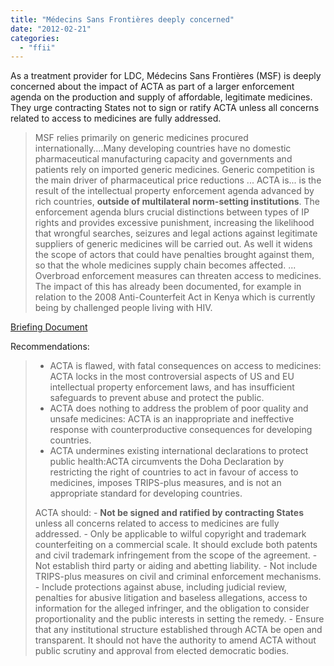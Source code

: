 ```yaml
---
title: "Médecins Sans Frontières deeply concerned"
date: "2012-02-21"
categories: 
  - "ffii"
---
```


As a treatment provider for LDC, Médecins Sans Frontières (MSF) is deeply concerned about the impact of ACTA as part of a larger enforcement agenda on the production and supply of affordable, legitimate medicines. They urge contracting States not to sign or ratify ACTA unless all concerns related to access to medicines are fully addressed.

> MSF relies primarily on generic medicines procured internationally....Many developing countries have no domestic pharmaceutical manufacturing capacity and governments and patients rely on imported generic medicines. Generic competition is the main driver of pharmaceutical price reductions ... ACTA is... is the result of the intellectual property enforcement agenda advanced by rich countries, **outside of multilateral norm-setting institutions**. The enforcement agenda blurs crucial distinctions between types of IP rights and provides excessive punishment, increasing the likelihood that wrongful searches, seizures and legal actions against legitimate suppliers of generic medicines will be carried out. As well it widens the scope of actors that could have penalties brought against them, so that the whole medicines supply chain becomes affected. ... Overbroad enforcement measures can threaten access to medicines. The impact of this has already been documented, for example in relation to the 2008 Anti-Counterfeit Act in Kenya which is currently being by challenged people living with HIV.

[Briefing Document](http://www.msfaccess.org/sites/default/files/MSF_assets/Access/Docs/Access_Briefing_ACTABlankCheque_ENG_2012.pdf)

Recommendations:

> - ACTA is flawed, with fatal consequences on access to medicines: ACTA locks in the most controversial aspects of US and EU intellectual property enforcement laws, and has insufficient safeguards to prevent abuse and protect the public.
> - ACTA does nothing to address the problem of poor quality and unsafe medicines: ACTA is an inappropriate and ineffective response with counterproductive consequences for developing countries.
> - ACTA undermines existing international declarations to protect public health:ACTA circumvents the Doha Declaration by restricting the right of countries to act in favour of access to medicines, imposes TRIPS-plus measures, and is not an appropriate standard for developing countries.
> 
> ACTA should: - **Not be signed and ratified by contracting States** unless all concerns related to access to medicines are fully addressed. - Only be applicable to wilful copyright and trademark counterfeiting on a commercial scale. It should exclude both patents and civil trademark infringement from the scope of the agreement. - Not establish third party or aiding and abetting liability. - Not include TRIPS-plus measures on civil and criminal enforcement mechanisms. - Include protections against abuse, including judicial review, penalties for abusive litigation and baseless allegations, access to information for the alleged infringer, and the obligation to consider proportionality and the public interests in setting the remedy. - Ensure that any institutional structure established through ACTA be open and transparent. It should not have the authority to amend ACTA without public scrutiny and approval from elected democratic bodies.
